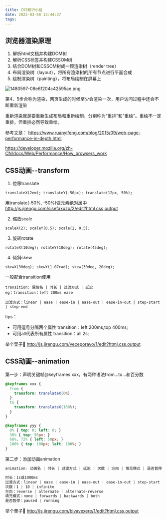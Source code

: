 ```yaml
---
title: CSS知识小结
date: 2022-03-08 13:44:37
tags:
---
```

## 浏览器渲染原理
1. 解析html文档并构建DOM树
2. 解析CSS标签并构建CSSOM树
3. 结合DOM树和CSSOM树成一颗渲染树（render tree）
4. 布局渲染树（layout），将所有渲染树的所有节点进行平面合成
5. 绘制渲染树（painting），将布局绘制在屏幕上
   
![1480597-08e6f204c42595ae.png](https://s2.loli.net/2022/03/08/ryYILf5aVwxQ9u1.png)

第4、5步合称为渲染，网页生成的时候至少会渲染一次，用户访问过程中还会不断重新渲染

重新渲染就是要重新生成布局和重新绘制，分别称为“重排”和“重绘”。重绘不一定重排，但重排必然导致重绘。

参考文章：
https://www.ruanyifeng.com/blog/2015/09/web-page-performance-in-depth.html

https://developer.mozilla.org/zh-CN/docs/Web/Performance/How_browsers_work

## CSS动画--transform
1. 位移translate
```
translateX(2em); translateY(-50px); translate(12px, 50%);
```

用translate(-50%, -50%)做元素绝对居中
http://js.jirengu.com/sisefaxuzo/2/edit?html,css,output

2. 缩放scale
```
scaleX(2); scaleY(0.5); scale(2, 0.5);
```
3. 旋转rotate
```
rotateX(10deg); rotateY(10deg); rotate(45deg);
```
4. 倾斜skew
```
skewX(30deg); skewY(1.07rad); skew(30deg, 20deg);
```

一般配合transition使用
```
transition: 属性名 | 时长 | 过渡方式 | 延迟 
eg：transition：left 200ms ease

过渡方式：linear | ease | ease-in | ease-out | ease-in-out | step-start | step-end 
```
tips：
- 可用逗号分隔两个属性
transition：left 200ms,top 400ms;
- 可用all代表所有属性
transition：all 2s;

举个栗子🌰
http://js.jirengu.com/veceporavo/1/edit?html,css,output

## CSS动画--animation
第一步：声明关键帧@keyframes xxx，有两种语法from...to...和百分数
```CSS
@keyframes xxx {
  from {
    transform: translateX(0%);
  }
  to {
    transform: translateX(100%);
  }
}

@keyframes yyy {
  0% { top: 0; left: 0; }
  30% { top: 50px; }
  68%, 72% { left: 50px; }
  100% { top: 100px; left: 100%; }
}
```

第二步：添加动画animation
```css
animation: 动画名 | 时长 | 过渡方式 | 延迟 | 次数 | 方向 | 填充模式 | 是否暂停

时长：1s或1000ms
过渡方式：linear | ease | ease-in | ease-out | ease-in-out | step-start | step-end 
次数：1 | 10 | infinite
方向：reverse | alternate | alternate-reverse
填充模式：none | forwards | backwards | both 
是否暂停：paused | running
```

举个栗子🌰
http://js.jirengu.com/bivavexere/1/edit?html,css,output

